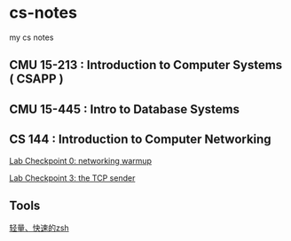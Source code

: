 # cs-notes
my cs notes

## CMU 15-213 : Introduction to Computer Systems ( CSAPP )

## CMU 15-445 : Intro to Database Systems

## CS 144 : Introduction to Computer Networking

[Lab Checkpoint 0: networking warmup](/CS144/CS144-Lab0.md)

[Lab Checkpoint 3: the TCP sender](/CS144/CS144-Lab3.md)

## Tools

[轻量、快速的zsh](/tools/zsh-config.md)
